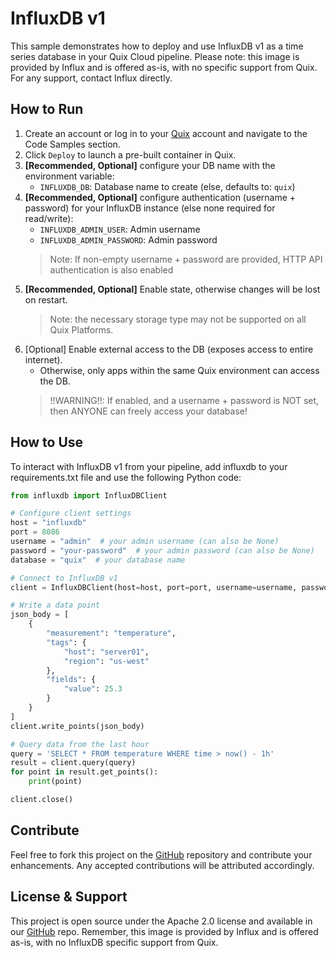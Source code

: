 # InfluxDB v1

This sample demonstrates how to deploy and use InfluxDB v1 as a time series database in your Quix Cloud pipeline. Please note: this image is provided by Influx and is offered as-is, with no specific support from Quix. For any support, contact Influx directly.

## How to Run

1. Create an account or log in to your [Quix](https://portal.cloud.quix.io/signup?utm_campaign=github) account and navigate to the Code Samples section.
2. Click `Deploy` to launch a pre-built container in Quix.
3. **\[Recommended, Optional\]** configure your DB name with the environment variable:   
    - `INFLUXDB_DB`: Database name to create (else, defaults to: `quix`)
4. **\[Recommended, Optional\]** configure authentication (username + password) for your InfluxDB instance (else none required for read/write):
    - `INFLUXDB_ADMIN_USER`: Admin username
    - `INFLUXDB_ADMIN_PASSWORD`: Admin password
    > Note: If non-empty username + password are provided, HTTP API authentication is also enabled
5. **\[Recommended, Optional\]** Enable state, otherwise changes will be lost on restart.  
    > Note: the necessary storage type may not be supported on all Quix Platforms.
6. \[Optional\] Enable external access to the DB (exposes access to entire internet).
    - Otherwise, only apps within the same Quix environment can access the DB.
    > !!WARNING!!: If enabled, and a username + password is NOT set, then ANYONE can freely access your database!

## How to Use

To interact with InfluxDB v1 from your pipeline, add influxdb to your requirements.txt file and use the following Python code:

```python
from influxdb import InfluxDBClient

# Configure client settings
host = "influxdb"
port = 8086
username = "admin"  # your admin username (can also be None)
password = "your-password"  # your admin password (can also be None)
database = "quix"  # your database name

# Connect to InfluxDB v1
client = InfluxDBClient(host=host, port=port, username=username, password=password, database=database)

# Write a data point
json_body = [
    {
        "measurement": "temperature",
        "tags": {
            "host": "server01",
            "region": "us-west"
        },
        "fields": {
            "value": 25.3
        }
    }
]
client.write_points(json_body)

# Query data from the last hour
query = 'SELECT * FROM temperature WHERE time > now() - 1h'
result = client.query(query)
for point in result.get_points():
    print(point)

client.close()
```

## Contribute

Feel free to fork this project on the [GitHub](https://github.com/quixio/quix-samples) repository and contribute your enhancements. Any accepted contributions will be attributed accordingly.

## License & Support

This project is open source under the Apache 2.0 license and available in our [GitHub](https://github.com/quixio/quix-samples) repo. Remember, this image is provided by Influx and is offered as-is, with no InfluxDB specific support from Quix.